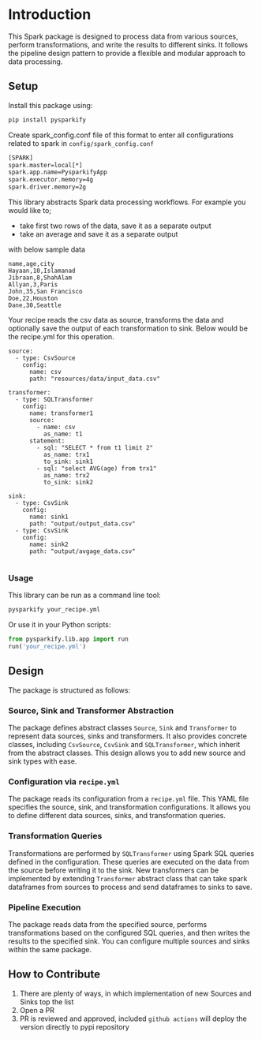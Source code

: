 # Introduction
This Spark package is designed to process data from various sources, perform transformations, and write the results to different sinks. It follows the pipeline design pattern to provide a flexible and modular approach to data processing.

## Setup

Install this package using:

```bash
pip install pysparkify
```

Create spark_config.conf file of this format to enter all configurations related to spark in `config/spark_config.conf`

```bash
[SPARK]
spark.master=local[*]
spark.app.name=PysparkifyApp
spark.executor.memory=4g
spark.driver.memory=2g
```

This library abstracts Spark data processing workflows. For example you would like to;

- take first two rows of the data, save it as a separate output
- take an average and save it as a separate output

with below sample data

```
name,age,city
Hayaan,10,Islamanad
Jibraan,8,ShahAlam
Allyan,3,Paris
John,35,San Francisco
Doe,22,Houston
Dane,30,Seattle
```

Your recipe reads the csv data as source, transforms the data and optionally save the output of each transformation to sink. Below would be the recipe.yml for this operation.

```
source:
  - type: CsvSource
    config:
      name: csv
      path: "resources/data/input_data.csv"

transformer:
  - type: SQLTransformer
    config:
      name: transformer1
      source: 
        - name: csv
          as_name: t1
      statement: 
        - sql: "SELECT * from t1 limit 2"
          as_name: trx1
          to_sink: sink1
        - sql: "select AVG(age) from trx1"
          as_name: trx2
          to_sink: sink2

sink:
  - type: CsvSink
    config:
      name: sink1
      path: "output/output_data.csv"
  - type: CsvSink
    config:
      name: sink2
      path: "output/avgage_data.csv"
      
```


### Usage

This library can be run as a command line tool:

```bash
pysparkify your_recipe.yml
```

Or use it in your Python scripts:

```python
from pysparkify.lib.app import run
run('your_recipe.yml')
```


## Design

The package is structured as follows:

### Source, Sink and Transformer Abstraction

The package defines abstract classes `Source`, `Sink` and `Transformer` to represent data sources, sinks and transformers. It also provides concrete classes, including `CsvSource`, `CsvSink` and `SQLTransformer`, which inherit from the abstract classes. This design allows you to add new source and sink types with ease.

### Configuration via `recipe.yml`

The package reads its configuration from a `recipe.yml` file. This YAML file specifies the source, sink, and transformation configurations. It allows you to define different data sources, sinks, and transformation queries.

### Transformation Queries

Transformations are performed by `SQLTransformer` using Spark SQL queries defined in the configuration. These queries are executed on the data from the source before writing it to the sink. New transformers can be implemented by extending `Transformer` abstract class that can take spark dataframes from sources to process and send dataframes to sinks to save.

### Pipeline Execution

The package reads data from the specified source, performs transformations based on the configured SQL queries, and then writes the results to the specified sink. You can configure multiple sources and sinks within the same package.


## How to Contribute

1. There are plenty of ways, in which implementation of new Sources and Sinks top the list
2. Open a PR
3. PR is reviewed and approved, included `github actions` will deploy the version directly to pypi repository
